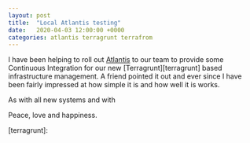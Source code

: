 ```yaml
---
layout: post
title:  "Local Atlantis testing"
date:   2020-04-03 12:00:00 +0000
categories: atlantis terragrunt terrafrom
---
```

I have been helping to roll out [Atlantis][atlantis] to our team to provide some Continuous Integration for our new
[Terragrunt][terragrunt] based infrastructure management. A friend pointed it out and ever since I have been fairly impressed at how
simple it is and how well it is works.

As with all new systems and with

Peace, love and happiness.

[atlantis]: https://www.terraform.io/
[terragrunt]:
